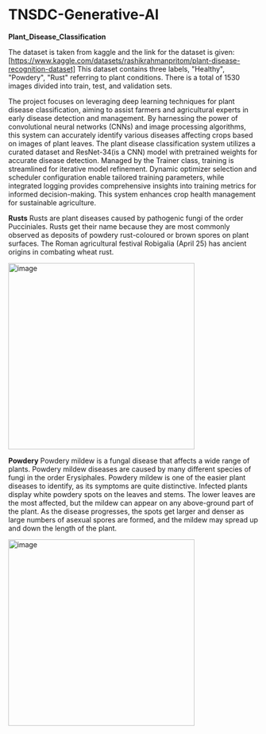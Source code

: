 # TNSDC-Generative-AI
**Plant_Disease_Classification**

The dataset is taken from kaggle and the link for the dataset is given:
[https://www.kaggle.com/datasets/rashikrahmanpritom/plant-disease-recognition-dataset] 
This dataset contains three labels, "Healthy", "Powdery", "Rust" referring to plant conditions. There is a total of 1530 images divided into train, test, and validation sets.

The project focuses on leveraging deep learning techniques for plant disease classification, aiming to assist farmers and agricultural experts in early disease detection and management. By harnessing the power of convolutional neural networks (CNNs) and image processing algorithms, this system can accurately identify various diseases affecting crops based on images of plant leaves.
The plant disease classification system utilizes a curated dataset and ResNet-34(is a CNN) model with pretrained weights for accurate disease detection. Managed by the Trainer class, training is streamlined for iterative model refinement. Dynamic optimizer selection and scheduler configuration enable tailored training parameters, while integrated logging provides comprehensive insights into training metrics for informed decision-making. This system enhances crop health management for sustainable agriculture.

**Rusts**
Rusts are plant diseases caused by pathogenic fungi of the order Pucciniales. Rusts get their name because they are most commonly observed as deposits of powdery rust-coloured or brown spores on plant surfaces. The Roman agricultural festival Robigalia (April 25) has ancient origins in combating wheat rust.

<img width="375" alt="image" src="https://github.com/Harshitaa-G-A/TNSDC-Generative-AI/assets/146211436/5ec61abb-4ea2-4257-af51-279e2ba198ba">

**Powdery**
Powdery mildew is a fungal disease that affects a wide range of plants. Powdery mildew diseases are caused by many different species of fungi in the order Erysiphales. Powdery mildew is one of the easier plant diseases to identify, as its symptoms are quite distinctive. Infected plants display white powdery spots on the leaves and stems. The lower leaves are the most affected, but the mildew can appear on any above-ground part of the plant. As the disease progresses, the spots get larger and denser as large numbers of asexual spores are formed, and the mildew may spread up and down the length of the plant.

<img width="375" alt="image" src="https://github.com/Harshitaa-G-A/TNSDC-Generative-AI/assets/146211436/b54f46dd-33f5-4417-8d47-92a32725ea55">

